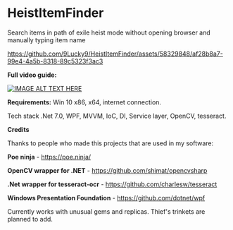 # HeistItemFinder
Search items in path of exile heist mode without opening browser and manually typing item name

https://github.com/9Lucky9/HeistItemFinder/assets/58329848/af28b8a7-99e4-4a5b-8318-89c5323f3ac3

**Full video guide:**

[![IMAGE ALT TEXT HERE](https://img.youtube.com/vi/Vco8npopcOk/0.jpg)](https://www.youtube.com/watch?v=Vco8npopcOk)


**Requirements:**
Win 10 x86, x64, internet connection.

Tech stack
.Net 7.0, WPF, MVVM, IoC, DI, Service layer, OpenCV, tesseract.

**Credits** 

Thanks to people who made this projects that are used in my software:

**Poe ninja** - https://poe.ninja/

**OpenCV wrapper for .NET** - https://github.com/shimat/opencvsharp

**.Net wrapper for tesseract-ocr** - https://github.com/charlesw/tesseract

**Windows Presentation Foundation** - https://github.com/dotnet/wpf

Currently works with unusual gems and replicas. Thief's trinkets are planned to add.
